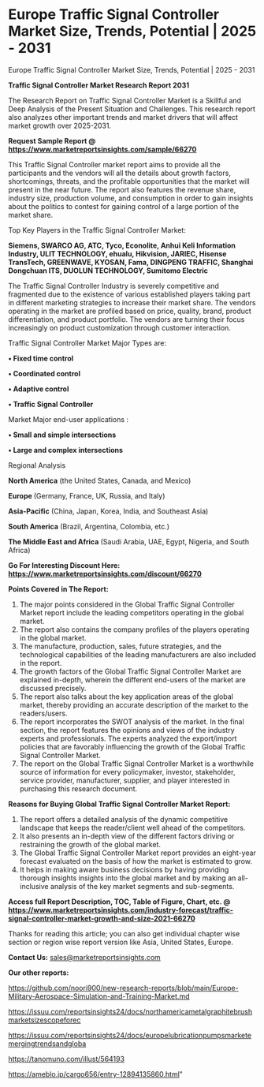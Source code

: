 # Europe Traffic Signal Controller Market Size, Trends, Potential | 2025 - 2031
Europe Traffic Signal Controller Market Size, Trends, Potential | 2025 - 2031

<strong>Traffic Signal Controller Market Research Report 2031</strong>

The Research Report on Traffic Signal Controller Market is a Skillful and Deep Analysis of the Present Situation and Challenges. This research report also analyzes other important trends and market drivers that will affect market growth over 2025-2031.

<strong>Request Sample Report @ <a href=https://www.marketreportsinsights.com/sample/66270>https://www.marketreportsinsights.com/sample/66270</a></strong>

This Traffic Signal Controller market report aims to provide all the participants and the vendors will all the details about growth factors, shortcomings, threats, and the profitable opportunities that the market will present in the near future. The report also features the revenue share, industry size, production volume, and consumption in order to gain insights about the politics to contest for gaining control of a large portion of the market share.

Top Key Players in the Traffic Signal Controller Market:

<strong>Siemens, SWARCO AG, ATC, Tyco, Econolite, Anhui Keli Information Industry, ULIT TECHNOLOGY, ehualu, Hikvision, JARIEC, Hisense TransTech, GREENWAVE, KYOSAN, Fama, DINGPENG TRAFFIC, Shanghai Dongchuan ITS, DUOLUN TECHNOLOGY, Sumitomo Electric</strong>

The Traffic Signal Controller Industry is severely competitive and fragmented due to the existence of various established players taking part in different marketing strategies to increase their market share. The vendors operating in the market are profiled based on price, quality, brand, product differentiation, and product portfolio. The vendors are turning their focus increasingly on product customization through customer interaction.

Traffic Signal Controller Market Major Types are:

<strong>• Fixed time control

• Coordinated control

• Adaptive control

• Traffic Signal Controller</strong>

Market Major end-user applications :

<strong>• Small and simple intersections

• Large and complex intersections</strong>

Regional Analysis

</u><strong><b>North America</b></strong> (the United States, Canada, and Mexico)

<strong><b>Europe </b></strong>(Germany, France, UK, Russia, and Italy)

<strong><b>Asia-Pacific</b></strong> (China, Japan, Korea, India, and Southeast Asia)

<strong><b>South America</b></strong> (Brazil, Argentina, Colombia, etc.)

<strong><b>The Middle East and Africa</b></strong> (Saudi Arabia, UAE, Egypt, Nigeria, and South Africa)

<strong>Go For Interesting Discount Here: <a href=https://www.marketreportsinsights.com/discount/66270>https://www.marketreportsinsights.com/discount/66270</a></strong>

<strong>Points Covered in The Report:</strong>
<ol>
  <li>The major points considered in the Global Traffic Signal Controller Market report include the leading competitors operating in the global market.</li>
  <li>The report also contains the company profiles of the players operating in the global market.</li>
  <li>The manufacture, production, sales, future strategies, and the technological capabilities of the leading manufacturers are also included in the report.</li>
  <li>The growth factors of the Global Traffic Signal Controller Market are explained in-depth, wherein the different end-users of the market are discussed precisely.</li>
  <li>The report also talks about the key application areas of the global market, thereby providing an accurate description of the market to the readers/users.</li>
  <li>The report incorporates the SWOT analysis of the market. In the final section, the report features the opinions and views of the industry experts and professionals. The experts analyzed the export/import policies that are favorably influencing the growth of the Global Traffic Signal Controller Market.</li>
  <li>The report on the Global Traffic Signal Controller Market is a worthwhile source of information for every policymaker, investor, stakeholder, service provider, manufacturer, supplier, and player interested in purchasing this research document.</li>
</ol>
<strong>Reasons for Buying Global Traffic Signal Controller Market Report:</strong>

<ol>
  <li>The report offers a detailed analysis of the dynamic competitive landscape that keeps the reader/client well ahead of the competitors.</li>
  <li>It also presents an in-depth view of the different factors driving or restraining the growth of the global market.</li>
  <li>The Global Traffic Signal Controller Market report provides an eight-year forecast evaluated on the basis of how the market is estimated to grow.</li>
  <li>It helps in making aware business decisions by having providing thorough insights insights into the global market and by making an all-inclusive analysis of the key market segments and sub-segments.</li>
</ol>
<strong>Access full Report Description, TOC, Table of Figure, Chart, etc. @ <a href=https://www.marketreportsinsights.com/industry-forecast/traffic-signal-controller-market-growth-and-size-2021-66270>https://www.marketreportsinsights.com/industry-forecast/traffic-signal-controller-market-growth-and-size-2021-66270</a></strong>


Thanks for reading this article; you can also get individual chapter wise section or region wise report version like Asia, United States, Europe.

<strong>Contact Us:</strong>
sales@marketreportsinsights.com

<strong>Our other reports:</strong>

<a href=https://github.com/noori900/new-research-reports/blob/main/Europe-Military-Aerospace-Simulation-and-Training-Market.md>https://github.com/noori900/new-research-reports/blob/main/Europe-Military-Aerospace-Simulation-and-Training-Market.md</a>

<a href=https://issuu.com/reportsinsights24/docs/northamericametalgraphitebrushmarketsizescopeforec>https://issuu.com/reportsinsights24/docs/northamericametalgraphitebrushmarketsizescopeforec</a>

<a href=https://issuu.com/reportsinsights24/docs/europelubricationpumpsmarketemergingtrendsandgloba>https://issuu.com/reportsinsights24/docs/europelubricationpumpsmarketemergingtrendsandgloba</a>

<a href=https://tanomuno.com/illust/564193>https://tanomuno.com/illust/564193</a>

<a href=https://ameblo.jp/cargo656/entry-12894135860.html>https://ameblo.jp/cargo656/entry-12894135860.html</a>"

